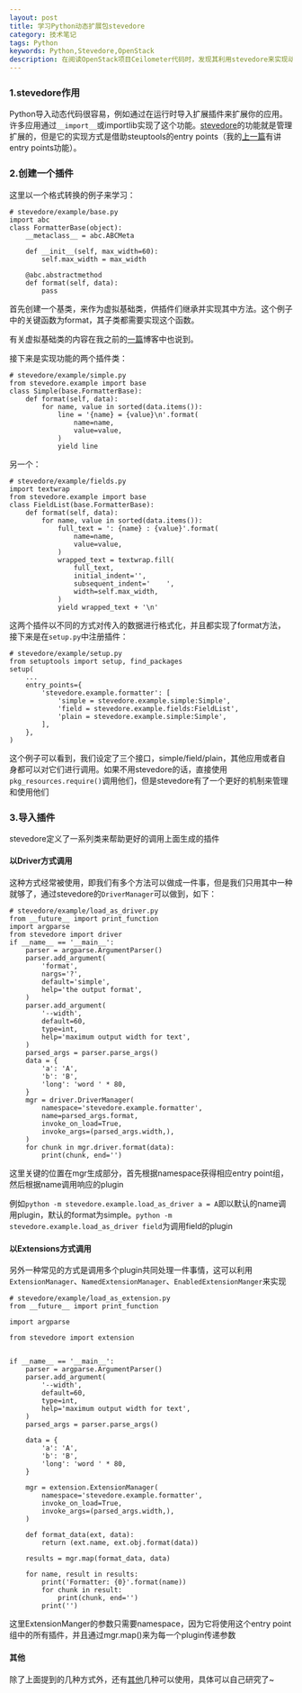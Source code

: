 ```yaml
---
layout: post
title: 学习Python动态扩展包stevedore
category: 技术笔记
tags: Python
keywords: Python,Stevedore,OpenStack
description: 在阅读OpenStack项目Ceilometer代码时，发现其利用stevedore来实现动态扩展，故需要先学习一下stevedore机制。
---
```


### 1.stevedore作用
Python导入动态代码很容易，例如通过在运行时导入扩展插件来扩展你的应用。许多应用通过`__import__`或importlib实现了这个功能。[stevedore](http://stevedore.readthedocs.org/en/latest/index.html)的功能就是管理扩展的，但是它的实现方式是借助steuptools的entry points（我的[上一篇](/2013/06/07/learn-python-setuptools-in-detail.html)有讲entry points功能）。

### 2.创建一个插件
这里以一个格式转换的例子来学习：

    # stevedore/example/base.py
    import abc
    class FormatterBase(object):
        __metaclass__ = abc.ABCMeta

        def __init__(self, max_width=60):
            self.max_width = max_width

        @abc.abstractmethod
        def format(self, data):
            pass

首先创建一个基类，来作为虚拟基础类，供插件们继承并实现其中方法。这个例子中的关键函数为format，其子类都需要实现这个函数。

有关虚拟基础类的内容在我之前的[一篇](/2013/06/09/learn-python-abc-module.html)博客中也说到。

接下来是实现功能的两个插件类：

    # stevedore/example/simple.py
    from stevedore.example import base
    class Simple(base.FormatterBase):
        def format(self, data):
            for name, value in sorted(data.items()):
                line = '{name} = {value}\n'.format(
                    name=name,
                    value=value,
                )
                yield line

另一个：

    # stevedore/example/fields.py
    import textwrap
    from stevedore.example import base
    class FieldList(base.FormatterBase):
        def format(self, data):
            for name, value in sorted(data.items()):
                full_text = ': {name} : {value}'.format(
                    name=name,
                    value=value,
                )
                wrapped_text = textwrap.fill(
                    full_text,
                    initial_indent='',
                    subsequent_indent='    ',
                    width=self.max_width,
                )
                yield wrapped_text + '\n'

这两个插件以不同的方式对传入的数据进行格式化，并且都实现了format方法，接下来是在`setup.py`中注册插件：

    # stevedore/example/setup.py
    from setuptools import setup, find_packages
    setup(
        ...
        entry_points={
            'stevedore.example.formatter': [
                'simple = stevedore.example.simple:Simple',
                'field = stevedore.example.fields:FieldList',
                'plain = stevedore.example.simple:Simple',
            ],
        },
    )

这个例子可以看到，我们设定了三个接口，simple/field/plain，其他应用或者自身都可以对它们进行调用。如果不用stevedore的话，直接使用`pkg_resources.require()`调用他们，但是stevedore有了一个更好的机制来管理和使用他们

### 3.导入插件
stevedore定义了一系列类来帮助更好的调用上面生成的插件

#### 以Driver方式调用
这种方式经常被使用，即我们有多个方法可以做成一件事，但是我们只用其中一种就够了，通过stevedore的`DriverManager`可以做到，如下：

    # stevedore/example/load_as_driver.py
    from __future__ import print_function
    import argparse
    from stevedore import driver
    if __name__ == '__main__':
        parser = argparse.ArgumentParser()
        parser.add_argument(
            'format',
            nargs='?',
            default='simple',
            help='the output format',
        )
        parser.add_argument(
            '--width',
            default=60,
            type=int,
            help='maximum output width for text',
        )
        parsed_args = parser.parse_args()
        data = {
            'a': 'A',
            'b': 'B',
            'long': 'word ' * 80,
        }
        mgr = driver.DriverManager(
            namespace='stevedore.example.formatter',
            name=parsed_args.format,
            invoke_on_load=True,
            invoke_args=(parsed_args.width,),
        )
        for chunk in mgr.driver.format(data):
            print(chunk, end='')

这里关键的位置在mgr生成部分，首先根据namespace获得相应entry point组，然后根据name调用响应的plugin

例如`python -m stevedore.example.load_as_driver a = A`即以默认的name调用plugin，默认的format为simple。`python -m stevedore.example.load_as_driver field`为调用field的plugin

#### 以Extensions方式调用
另外一种常见的方式是调用多个plugin共同处理一件事情，这可以利用`ExtensionManager`、`NamedExtensionManager`、`EnabledExtensionManger`来实现

    # stevedore/example/load_as_extension.py
    from __future__ import print_function

    import argparse

    from stevedore import extension


    if __name__ == '__main__':
        parser = argparse.ArgumentParser()
        parser.add_argument(
            '--width',
            default=60,
            type=int,
            help='maximum output width for text',
        )
        parsed_args = parser.parse_args()

        data = {
            'a': 'A',
            'b': 'B',
            'long': 'word ' * 80,
        }

        mgr = extension.ExtensionManager(
            namespace='stevedore.example.formatter',
            invoke_on_load=True,
            invoke_args=(parsed_args.width,),
        )

        def format_data(ext, data):
            return (ext.name, ext.obj.format(data))

        results = mgr.map(format_data, data)

        for name, result in results:
            print('Formatter: {0}'.format(name))
            for chunk in result:
                print(chunk, end='')
            print('')

这里ExtensionManger的参数只需要namespace，因为它将使用这个entry point组中的所有插件，并且通过mgr.map()来为每一个plugin传递参数

#### 其他
除了上面提到的几种方式外，还有[其他](http://stevedore.readthedocs.org/en/latest/managers.html)几种可以使用，具体可以自己研究了~